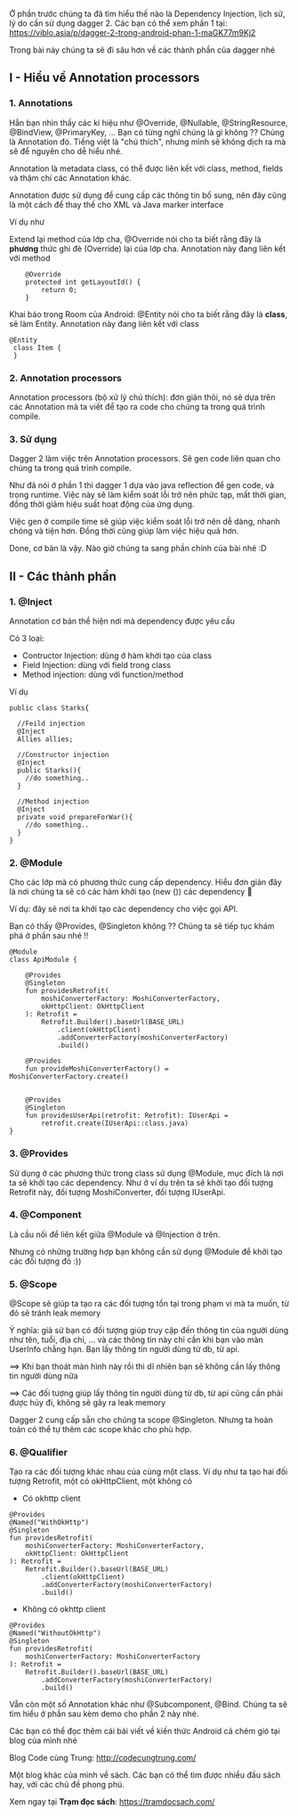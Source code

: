 Ở phần trước chúng ta đã tìm hiểu thế nào là Dependency Injection, lịch sử, lý do cần sử dụng dagger 2.
Các bạn có thể xem phần 1 tại: https://viblo.asia/p/dagger-2-trong-android-phan-1-maGK77m9Kj2
 
Trong bài này chúng ta sẽ đi sâu hơn về các thành phần của dagger nhé

## I - Hiểu về Annotation processors

### 1. Annotations

Hẳn bạn nhìn thấy các kí hiệu như @Override, @Nullable, @StringResource, @BindView, @PrimaryKey, ... Bạn có từng nghĩ chúng là gì không ?? Chúng là Annotation đó. Tiếng việt là "chú thích", nhưng mình sẽ không dịch ra mà sẽ để nguyên cho dễ hiểu nhé.

Annotation là metadata class, có thể được liên kết với class, method, fields và thậm chí các Annotation khác.

Annotation được sử dụng để cung cấp các thông tin bổ sung, nên đây cũng là một cách để thay thế cho XML và Java marker interface

Ví dụ như 

Extend lại method của lớp cha, @Override nói cho ta biết rằng đây là **phương** thức ghi đè (Override) lại của lớp cha. Annotation này đang liên kết với method

```
    @Override
    protected int getLayoutId() {
        return 0;
    }
```

Khai báo trong Room của Android: @Entity nói cho ta biết rằng đây là **class**, sẽ làm Entity. Annotation này đang liên kết với class
```
@Entity
 class Item {
 }
```

### 2. Annotation processors

Annotation processors (bộ xử lý chú thích): đơn giản thôi, nó sẽ dựa trên các Annotation mà ta viết để tạo ra code cho chúng ta trong quá trình compile. 

### 3. Sử dụng

Dagger 2 làm việc trên Annotation processors. Sẽ gen code liên quan cho chúng ta trong quá trình compile. 

Như đã nói ở phần 1 thì dagger 1 dựa vào java reflection để gen code, và trong runtime. Việc này sẽ làm kiểm soát lỗi trở nên phức tạp, mất thời gian, đồng thời giảm hiệu suất hoạt động của ứng dụng.

Việc gen ở compile time sẽ giúp việc kiểm soát lỗi trở nên dễ dàng, nhanh chóng và tiện hơn. Đồng thời cũng giúp làm việc hiệu quả hơn.

Done, cơ bản là vậy. Nào giờ chúng ta sang phần chính của bài nhé :D

## II - Các thành phần 

### 1. @Inject

Annotation cơ bản thể hiện nơi mà dependency được yêu cầu

Có 3 loại:
- Contructor Injection: dùng ở hàm khởi tạo của class
- Field Injection: dùng với field trong class
- Method injection: dùng với function/method

Ví dụ

```
public class Starks{

  //Feild injection
  @Inject
  Allies allies;
  
  //Constructor injection
  @Inject
  public Starks(){
    //do something..
  }
  
  //Method injection
  @Inject
  private void prepareForWar(){
    //do something..
  }
}
```

### 2. @Module 

Cho các lớp mà có phương thức cung cấp dependency. Hiểu đơn giản đây là nơi chúng ta sẽ có các hàm khởi tạo (new ())   các dependency :3rd_place_medal: 

Ví dụ: đây sẽ nơi ta khởi tạo các dependency cho việc gọi API.

Bạn có thấy @Provides, @Singleton không ?? Chúng ta sẽ tiếp tục khám phá ở phần sau nhé !!

```
@Module
class ApiModule {

    @Provides
    @Singleton
    fun providesRetrofit(
        moshiConverterFactory: MoshiConverterFactory,
        okHttpClient: OkHttpClient
    ): Retrofit =
        Retrofit.Builder().baseUrl(BASE_URL)
            .client(okHttpClient)
            .addConverterFactory(moshiConverterFactory)
            .build()

    @Provides
    fun provideMoshiConverterFactory() = MoshiConverterFactory.create()


    @Provides
    @Singleton
    fun providesUserApi(retrofit: Retrofit): IUserApi =
        retrofit.create(IUserApi::class.java)
}
```

### 3. @Provides
 
Sử dụng ở các phương thức trong class sử dụng @Module, mục đích là nơi ta sẽ khởi tạo các dependency. Như ở ví dụ trên ta sẽ khởi tạo đối tượng Retrofit này, đối tượng MoshiConverter, đối tượng IUserApi. 

### 4. @Component

Là cầu nối để liên kết giữa @Module và @Injection ở trên. 

Nhưng có những trường hợp bạn không cần sử dụng @Module để khởi tạo các đối tượng đó :))

### 5. @Scope

@Scope sẽ giúp ta tạo ra các đối tượng tồn tại trong phạm vi mà ta muốn, từ đó sẽ tránh leak memory

Ý nghĩa: giả sử bạn có đối tượng giúp truy cập đến thông tin của người dùng như tên, tuổi, địa chỉ, ... và các thông tin này chỉ cần khi bạn vào màn UserInfo chẳng hạn. Bạn lấy thông tin người dùng từ db, từ api.

==> Khi bạn thoát màn hình này rồi thì dĩ nhiên bạn sẽ không cần lấy thông tin người dùng nữa

==> Các đối tượng giúp lấy thông tin người dùng từ db, từ api cũng cần phải được hủy đi, không sẽ gây ra leak memory

Dagger 2 cung cấp sẵn cho chúng ta scope @Singleton. Nhưng ta hoàn toàn có thể tự thêm các scope khác cho phù hợp.

### 6. @Qualifier

Tạo ra các đối tượng khác nhau của cùng một class. Ví dụ như ta tạo hai đối tượng Retrofit, một có okHttpClient, một không có 

- Có okhttp client 

```
@Provides
@Named("WithOkHttp")
@Singleton
fun providesRetrofit(
    moshiConverterFactory: MoshiConverterFactory,
    okHttpClient: OkHttpClient
): Retrofit =
    Retrofit.Builder().baseUrl(BASE_URL)
        .client(okHttpClient)
        .addConverterFactory(moshiConverterFactory)
        .build()
```

- Không có okhttp client 

```
@Provides
@Named("WithoutOkHttp")
@Singleton
fun providesRetrofit(
    moshiConverterFactory: MoshiConverterFactory
): Retrofit =
    Retrofit.Builder().baseUrl(BASE_URL)
        .addConverterFactory(moshiConverterFactory)
        .build()
```


Vẫn còn một số Annotation khác như @Subcomponent, @Bind. Chúng ta sẽ tìm hiểu ở phần sau kèm demo cho phần 2 này nhé.

Các bạn có thể đọc thêm cái bài viết về kiến thức Android cả chém gió tại blog của mình nhé

Blog Code cùng Trung: http://codecungtrung.com/

Một blog khác của mình về sách. Các bạn có thể tìm được nhiều đầu sách hay, với các chủ đề phong phú.

Xem ngay tại **Trạm đọc sách**: https://tramdocsach.com/